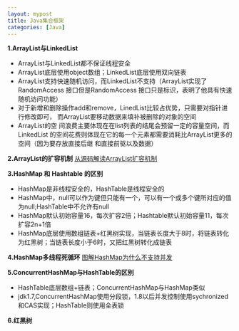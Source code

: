 ```yaml
---
layout: mypost
title: Java集合框架
categories: [Java]
---
```


**1.ArrayList与LinkedList**   
- ArrayList与LinkedList都不保证线程安全
- ArrayList底层使用object数组；LinkedList底层使用双向链表
- ArrayList支持快速随机访问，而LinkedList不支持（ArrayList实现了
RandomAccess 接口但是RandomAccess 接口只是标识，表明了他具有快速随机访问功能）
- 对于新增和删除操作add和remove，LinedList比较占优势，只需要对指针进行修改即可，
而ArrayList要移动数据来填补被删除的对象的空间
- ArrayList的空 间浪费主要体现在在list列表的结尾会预留一定的容量空间，而LinkedList
的空间花费则体现在它的每一个元素都需要消耗比ArrayList更多的空间（因为要存放直接后继
和直接前驱以及数据）  

**2.ArrayList的扩容机制**
[从源码解读ArrayList扩容机制](http://localhost:4000/posts/2020/02/16/ArrayList-capacity-expansion-mechanism.html)

**3.HashMap 和 Hashtable 的区别**
- HashMap是非线程安全的，HashTable是线程安全的
- HashMap中，null可以作为键但只能有一个，可以有一个或多个键所对应的值为null;HashTable中不允许有null
- HashMap默认初始容量16，每次扩容2倍；Hashtable默认初始容量11，每次扩容2n+1倍
- HashMap底层使用数组链表+红黑树实现，当链表长度大于8时，将链表转化为红黑树；当链表长度小于6时，又把红黑树转化成链表

**4.HashMap多线程死循环**
[图解HashMap为什么不支持并发](http://localhost:4000/posts/2020/02/16/hashmap-multi-threaded-endless-loop.html)  

**5.ConcurrentHashMap与HashTable的区别**
- HashTable底层数组+链表；ConcurrentHashMap与HashMap类似
- jdk1.7,ConcurrentHashMap使用分段锁，1.8以后并发控制使用sychronized和CAS实现；HashTable则使用全表锁


**6.红黑树**








